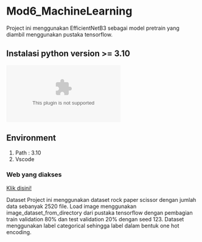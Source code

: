# Mod6_MachineLearning

Project ini menggunakan EfficientNetB3 sebagai model pretrain yang diambil menggunakan pustaka tensorflow.

## Instalasi python version >= 3.10 
[![Python](https://www.python.org/ftp/python/3.10.0/python-3.10.0-amd64.exe)](https://github.com/hanifahsantoso/Mod6_ML/issues/2#issue-2042129722)

## Environment
1. Path : 3.10
2. Vscode 

### Web yang diakses
[Klik disini!](http://127.0.0.1:2000)

Dataset Project ini menggunakan dataset rock paper scissor dengan jumlah data sebanyak 2520 file. 
Load image menggunakan image_dataset_from_directory dari pustaka tensorflow dengan pembagian train validation 80% dan test validation 20% dengan seed 123. 
Dataset menggunakan label categorical sehingga label dalam bentuk one hot encoding.

